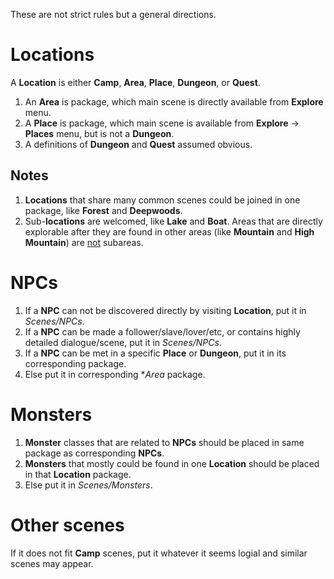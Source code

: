 These are not strict rules but a general directions.
# Locations
A **Location** is either **Camp**, **Area**, **Place**, **Dungeon**, or **Quest**.
1. An **Area** is package, which main scene is directly available from **Explore** menu.
2. A **Place** is package, which main scene is available from **Explore** -> **Places** menu, but is not a **Dungeon**.
3. A definitions of **Dungeon** and **Quest** assumed obvious.
## Notes
1. **Locations** that share many common scenes could be joined in one package, like **Forest** and **Deepwoods**.
2. Sub-**locations** are welcomed, like **Lake** and **Boat**. Areas that are directly explorable after they are found in other
   areas (like **Mountain** and **High Mountain**) are <u>not</u> subareas.
# NPCs
1. If a **NPC** can not be discovered directly by visiting **Location**, put it in _Scenes/NPCs_.
2. If a **NPC** can be made a follower/slave/lover/etc, or contains highly detailed dialogue/scene,
   put it in _Scenes/NPCs_.
1. If a **NPC** can be met in a specific **Place** or **Dungeon**, put it in its corresponding package.
3. Else put it in corresponding **Area* package.
# Monsters
1. **Monster** classes that are related to **NPCs** should be placed in same package as corresponding **NPCs**.
2. **Monsters** that mostly could be found in one **Location** should be placed in that **Location** package.
3. Else put it in _Scenes/Monsters_.
# Other scenes
If it does not fit **Camp** scenes, put it whatever it seems logial and similar scenes may appear.
